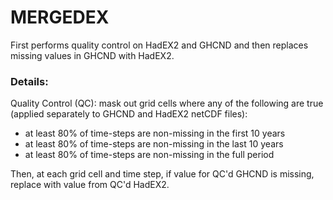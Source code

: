 # MERGEDEX
First performs quality control on HadEX2 and GHCND and then replaces missing values in GHCND with HadEX2.

### Details:
Quality Control (QC): mask out grid cells where any of the following are true (applied separately to GHCND and HadEX2 netCDF files):
- at least 80% of time-steps are non-missing in the first 10 years
- at least 80% of time-steps are non-missing in the last 10 years
- at least 80% of time-steps are non-missing in the full period

Then, at each grid cell and time step, if value for QC'd GHCND is missing, replace with value from QC'd HadEX2.
